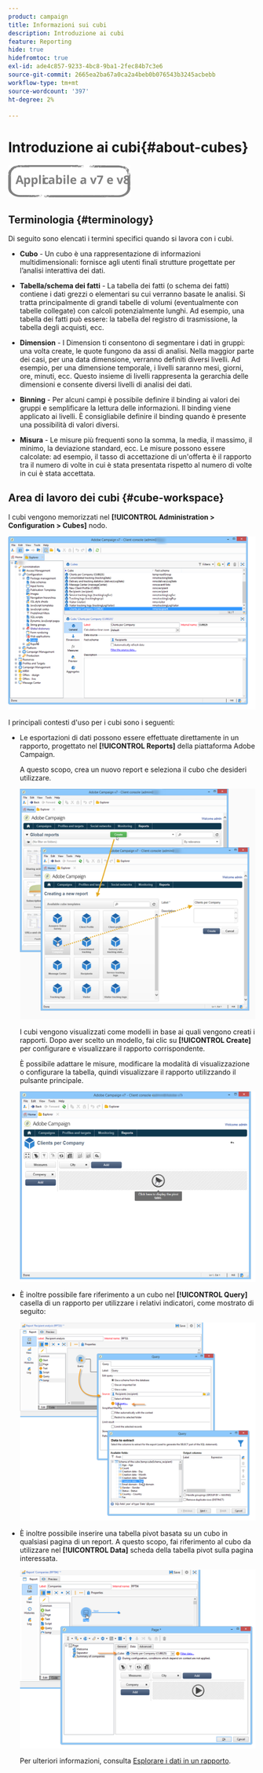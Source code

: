 ```yaml
---
product: campaign
title: Informazioni sui cubi
description: Introduzione ai cubi
feature: Reporting
hide: true
hidefromtoc: true
exl-id: ade4c857-9233-4bc8-9ba1-2fec84b7c3e6
source-git-commit: 2665ea2ba67a0ca2a4beb0b076543b3245acbebb
workflow-type: tm+mt
source-wordcount: '397'
ht-degree: 2%

---
```


# Introduzione ai cubi{#about-cubes}

![](../../assets/common.svg)

## Terminologia {#terminology}

Di seguito sono elencati i termini specifici quando si lavora con i cubi.

* **Cubo** - Un cubo è una rappresentazione di informazioni multidimensionali: fornisce agli utenti finali strutture progettate per l’analisi interattiva dei dati.

* **Tabella/schema dei fatti** - La tabella dei fatti (o schema dei fatti) contiene i dati grezzi o elementari su cui verranno basate le analisi. Si tratta principalmente di grandi tabelle di volumi (eventualmente con tabelle collegate) con calcoli potenzialmente lunghi. Ad esempio, una tabella dei fatti può essere: la tabella del registro di trasmissione, la tabella degli acquisti, ecc.

* **Dimension** - I Dimension ti consentono di segmentare i dati in gruppi: una volta create, le quote fungono da assi di analisi. Nella maggior parte dei casi, per una data dimensione, verranno definiti diversi livelli. Ad esempio, per una dimensione temporale, i livelli saranno mesi, giorni, ore, minuti, ecc. Questo insieme di livelli rappresenta la gerarchia delle dimensioni e consente diversi livelli di analisi dei dati.

* **Binning** - Per alcuni campi è possibile definire il binding ai valori dei gruppi e semplificare la lettura delle informazioni. Il binding viene applicato ai livelli. È consigliabile definire il binding quando è presente una possibilità di valori diversi.

* **Misura** - Le misure più frequenti sono la somma, la media, il massimo, il minimo, la deviazione standard, ecc. Le misure possono essere calcolate: ad esempio, il tasso di accettazione di un&#39;offerta è il rapporto tra il numero di volte in cui è stata presentata rispetto al numero di volte in cui è stata accettata.

## Area di lavoro dei cubi {#cube-workspace}

I cubi vengono memorizzati nel **[!UICONTROL Administration > Configuration > Cubes]** nodo.

![](assets/s_advuser_cube_node.png)

I principali contesti d&#39;uso per i cubi sono i seguenti:

* Le esportazioni di dati possono essere effettuate direttamente in un rapporto, progettato nel **[!UICONTROL Reports]** della piattaforma Adobe Campaign.

   A questo scopo, crea un nuovo report e seleziona il cubo che desideri utilizzare.

   ![](assets/cube_create_new.png)

   I cubi vengono visualizzati come modelli in base ai quali vengono creati i rapporti. Dopo aver scelto un modello, fai clic su **[!UICONTROL Create]** per configurare e visualizzare il rapporto corrispondente.

   È possibile adattare le misure, modificare la modalità di visualizzazione o configurare la tabella, quindi visualizzare il rapporto utilizzando il pulsante principale.

   ![](assets/cube_display_new.png)

* È inoltre possibile fare riferimento a un cubo nel **[!UICONTROL Query]** casella di un rapporto per utilizzare i relativi indicatori, come mostrato di seguito:

   ![](assets/s_advuser_query_using_a_cube.png)

* È inoltre possibile inserire una tabella pivot basata su un cubo in qualsiasi pagina di un report. A questo scopo, fai riferimento al cubo da utilizzare nel **[!UICONTROL Data]** scheda della tabella pivot sulla pagina interessata.

   ![](assets/s_advuser_cube_in_report.png)

   Per ulteriori informazioni, consulta [Esplorare i dati in un rapporto](../../reporting/using/using-cubes-to-explore-data.md#exploring-the-data-in-a-report).
